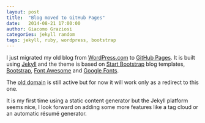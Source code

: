 ```yaml
---
layout: post
title:  "Blog moved to GitHub Pages"
date:   2014-08-21 17:00:00
author: Giacomo Graziosi
categories: jekyll random
tags: jekyll, ruby, wordpress, bootstrap
---
```


I just migrated my old blog from [WordPress.com](http://wordpress.com) to [GitHub Pages](https://pages.github.com). It is built using [Jekyll](http://jekyllrb.com) and the theme is based on [Start Bootstrap](http://startbootstrap.com) blog templates, [Bootstrap](http://getbootstrap.com), [Font Awesome](http://fortawesome.github.io/Font-Awesome) and [Google Fonts](https://www.google.com/fonts).

The [old domain](http://giacomo.graziosi.info) is still active but for now it will work only as a redirect to this one.

It is my first time using a static content generator but the Jekyll platform seems nice, I look forward on adding some more features like a tag cloud or an automatic résumé generator.
